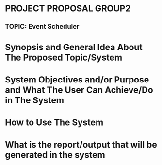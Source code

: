# PROJECT PROPOSAL GROUP2
## TOPIC: Event Scheduler

# Synopsis and General Idea About The Proposed Topic/System

# System Objectives and/or Purpose and What The User Can Achieve/Do in The System

# How to Use The System

# What is the report/output that will be generated in the system

